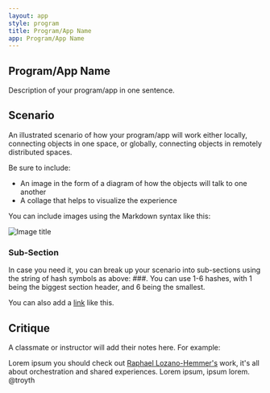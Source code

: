 ```yaml
---
layout: app
style: program
title: Program/App Name
app: Program/App Name
---
```

##	Program/App Name

Description of your program/app in one sentence.


## Scenario

An illustrated scenario of how your program/app will work either locally, connecting objects in one space, or globally, connecting objects in remotely distributed spaces.

Be sure to include:

*   An image in the form of a diagram of how the objects will talk to one another
*   A collage that helps to visualize the experience

You can include images using the Markdown syntax like this:

![Image title](http://placehold.it/500x350)

### Sub-Section

In case you need it, you can break up your scenario into sub-sections using the string of hash symbols as above: \#\#\#. You can use 1-6 hashes, with 1 being the biggest section header, and 6 being the smallest.

You can also add a [link](https://www.google.com/) like this.


## Critique

A classmate or instructor will add their notes here. For example:

Lorem ipsum you should check out [Raphael Lozano-Hemmer's](http://www.lozano-hemmer.com/) work, it's all about orchestration and shared experiences. Lorem ipsum, ipsum lorem.  
@troyth

